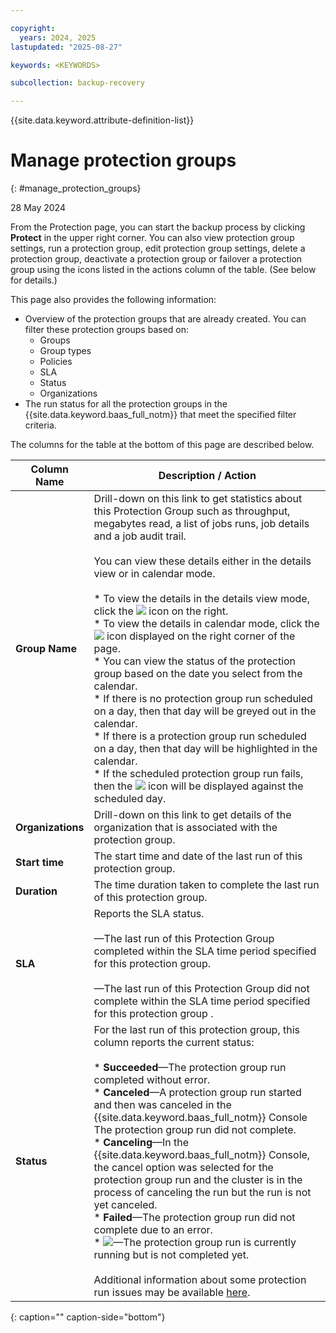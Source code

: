 ```yaml
---

copyright:
  years: 2024, 2025
lastupdated: "2025-08-27"

keywords: <KEYWORDS>

subcollection: backup-recovery

---
```


{{site.data.keyword.attribute-definition-list}}

# Manage protection groups
{: #manage_protection_groups}

28 May 2024

From the Protection page, you can start the backup process by clicking **Protect** in the upper right corner. You can also view protection group settings, run a protection group, edit protection group settings, delete a protection group, deactivate a protection group or failover a protection group using the icons listed in the actions column of the table. (See below for details.) 

This page also provides the following information:

*   Overview of the protection groups that are already created. You can filter these protection groups based on:
    *   Groups
    *   Group types
    *   Policies
    *   SLA
    *   Status
    *   Organizations
*   The run status for all the protection groups in the {{site.data.keyword.baas_full_notm}} that meet the specified filter criteria.

The columns for the table at the bottom of this page are described below.


| Column Name | Description / Action |
| --- | --- |
| **Group Name** | Drill-down on this link to get statistics about this Protection Group such as throughput, megabytes read, a list of jobs runs, job details and a job audit trail.<br><br>You can view these details either in the details view or in calendar mode.<br><br>*   To view the details in the details view mode, click the ![](../../Resources/Images/Details_View_20x20.png) icon on the right.<br>*   To view the details in calendar mode, click the ![](../../Resources/Images/calendar_mode_28x28.png) icon displayed on the right corner of the page.<br>    *   You can view the status of the protection group based on the date you select from the calendar.<br>    *   If there is no protection group run scheduled on a day, then that day will be greyed out in the calendar.<br>    *   If there is a protection group run scheduled on a day, then that day will be highlighted in the calendar.<br>    *   If the scheduled protection group run fails, then the ![](../../Resources/Images/failure_20x20.png) icon will be displayed against the scheduled day. |
| **Organizations** | Drill-down on this link to get details of the organization that is associated with the protection group. |
| **Start time** | The start time and date of the last run of this protection group. |
| **Duration** | The time duration taken to complete the last run of this protection group. |
| **SLA** | Reports the SLA status.<br><br>—The last run of this Protection Group completed within the SLA time period specified for this protection group.<br><br>—The last run of this Protection Group did not complete within the SLA time period specified for this protection group . |
| **Status** | For the last run of this protection group, this column reports the current status:<br><br>*   **Succeeded**—The protection group run completed without error.<br>*   **Canceled**—A protection group run started and then was canceled in the {{site.data.keyword.baas_full_notm}} Console The protection group run did not complete.<br>*   **Canceling**—In the {{site.data.keyword.baas_full_notm}} Console, the cancel option was selected for the protection group run and the cluster is in the process of canceling the run but the run is not yet canceled.<br>*   **Failed**—The protection group run did not complete due to an error.<br>*   ![](../../Resources/Images/ProgressBar_119x29.png)—The protection group run is currently running but is not completed yet.<br><br>Additional information about some protection run issues may be available [here](JobRunIssues.htm). |
{: caption="" caption-side="bottom"}
